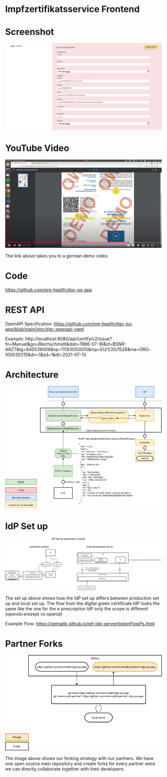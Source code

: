 # Impfzertifikatsservice Frontend

# Screenshot

![](img/COVID-19-Form.png)

# YouTube Video

[![](img/youtube-video.png)](https://www.youtube.com/watch?v=C0KfzxP-HzU)

The link above takes you to a german demo video.

# Code

https://github.com/ere-health/dgc-ps-app

# REST API

OpenAPI Specification: https://github.com/ere-health/dgc-ps-app/blob/main/doc/dgc-openapi-yaml

Example:
http://localhost:8080/api/certify/v2/issue?fn=Manuel&gn=Blechschmidt&dob=1986-07-16&id=BSNR-ARZT&tg=840539006&vp=11193050005&mp=EU/1/20/1528&ma=ORG-100030215&dn=1&sd=1&dt=2021-07-13

# Architecture

![](img/overview.png)

# IdP Set up

![](img/idp-setup.png)

The set up above shows how the IdP set up differs between production set up and local set up. The flow from the digital green certificate IdP looks the same like the one for the e prescription IdP only the scope is different (openid+erezept vs openid) 

Example Flow: https://gematik.github.io/ref-idp-server/tokenFlowPs.html

# Partner Forks

![](img/partner-private-forks.png)

The image above shows our forking strategy with our partners. We have one open source main repository and create forks for every partner were we can directly collaborate together with their developers. 
